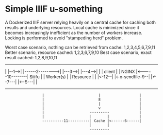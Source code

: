 # Simple IIIF u-something

A Dockerized IIIF server relying heavily on a central cache for caching both results and underlying resources. Local cache is minimized since it becomes increasingly inefficient as the number of workers increase. Locking is performed to avoid "stampeding herd" problem.

Worst case scenario, nothing can be retrieved from cache: 1,2,3,4,5,6,7,9,11
Better scenario, resource cached: 1,2,3,6,7,9,10
Best case scenario, exact result cached: 1,2,8,9,10,11

  ----------      ---------                ----------       -------------       ------------
  |        |--1-->|       |------2-------->|        |---3-->|           |---4-->|          |
  | client |      | NGINX |<-----10--------| Siiifu |       | Worker(s) |       | Resource |
  |        |<-12--|       |<-x-sendfile-9--|        |<--7---|           |<--5---|          |
  ----------      ---------                ----------       -------------       ------------
                     |                         |                  |
                     |                         8                  |
                     |                         |                  |
                     |                         v                  |
                     |                     ---------              |
                     |                     |       |              |
                     ----------11----------| Cache |<------6------|
                                           |       |
                                           ---------

